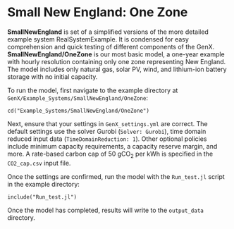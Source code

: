 # Small New England: One Zone

**SmallNewEngland** is set of a simplified versions of the more detailed example system RealSystemExample. It is condensed for easy comprehension and quick testing of different components of the GenX. **SmallNewEngland/OneZone** is our most basic model, a one-year example with hourly resolution containing only one zone representing New England. The model includes only natural gas, solar PV, wind, and lithium-ion battery storage with no initial capacity. 

To run the model, first navigate to the example directory at `GenX/Example_Systems/SmallNewEngland/OneZone`:

`cd("Example_Systems/SmallNewEngland/OneZone")`
   
Next, ensure that your settings in `GenX_settings.yml` are correct. The default settings use the solver Gurobi (`Solver: Gurobi`), time domain reduced input data (`TimeDomainReduction: 1`). Other optional policies include minimum capacity requirements, a capacity reserve margin, and more. A rate-based carbon cap of 50 gCO<sub>2</sub> per kWh is specified in the `CO2_cap.csv` input file.

Once the settings are confirmed, run the model with the `Run_test.jl` script in the example directory:

`include("Run_test.jl")`

Once the model has completed, results will write to the `output_data` directory.